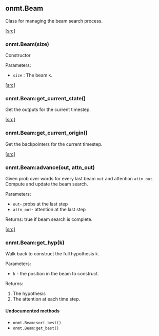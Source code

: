 <a name="onmt.Beam.dok"></a>


## onmt.Beam ##

 Class for managing the beam search process. 

<a class="entityLink" href="https://github.com/opennmt/opennmt/blob/71aa250c35a20c1cf83f5f0150c1f900dc11d096/lib/eval/beam.lua#L26">[src]</a>
<a name="onmt.Beam"></a>


### onmt.Beam(size) ###

Constructor

Parameters:

  * `size` : The beam `K`.


<a class="entityLink" href="https://github.com/opennmt/opennmt/blob/71aa250c35a20c1cf83f5f0150c1f900dc11d096/lib/eval/beam.lua#L47">[src]</a>
<a name="onmt.Beam:get_current_state"></a>


### onmt.Beam:get_current_state() ###

 Get the outputs for the current timestep.

<a class="entityLink" href="https://github.com/opennmt/opennmt/blob/71aa250c35a20c1cf83f5f0150c1f900dc11d096/lib/eval/beam.lua#L52">[src]</a>
<a name="onmt.Beam:get_current_origin"></a>


### onmt.Beam:get_current_origin() ###

 Get the backpointers for the current timestep.

<a class="entityLink" href="https://github.com/opennmt/opennmt/blob/71aa250c35a20c1cf83f5f0150c1f900dc11d096/lib/eval/beam.lua#L66">[src]</a>
<a name="onmt.Beam:advance"></a>


### onmt.Beam:advance(out, attn_out) ###

 Given prob over words for every last beam `out` and attention
 `attn_out`. Compute and update the beam search.

Parameters:

  * `out`- probs at the last step
  * `attn_out`- attention at the last step

Returns: true if beam search is complete.


<a class="entityLink" href="https://github.com/opennmt/opennmt/blob/71aa250c35a20c1cf83f5f0150c1f900dc11d096/lib/eval/beam.lua#L132">[src]</a>
<a name="onmt.Beam:get_hyp"></a>


### onmt.Beam:get_hyp(k) ###

 Walk back to construct the full hypothesis `k`.

Parameters:

  * `k` - the position in the beam to construct.

Returns:

  1. The hypothesis
  2. The attention at each time step.



#### Undocumented methods ####

<a name="onmt.Beam:sort_best"></a>
 * `onmt.Beam:sort_best()`
<a name="onmt.Beam:get_best"></a>
 * `onmt.Beam:get_best()`
